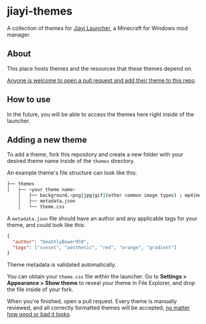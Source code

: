 # jiayi-themes

A collection of themes for [Jiayi Launcher](https://github.com/JiayiSoftware/JiayiLauncher), a Minecraft for Windows mod manager.

## About

This place hosts themes and the resources that these themes depend on.

[Anyone is welcome to open a pull request and add their theme to this repo](https://github.com/JiayiSoftware/jiayi-themes/edit/main/README.md#adding-a-new-theme).

## How to use

In the future, you will be able to access the themes here right inside of the launcher.

## Adding a new theme

To add a theme, fork this repository and create a new folder with your desired theme name inside of the `themes` directory.

An example theme's file structure can look like this:

```bash
├── themes
│   ├── <your theme name>
    │   ├── background.<png|jpg|gif|(other common image types) ; mp4|mov|webm>
    │   ├── metadata.json
    │   └── theme.css
```

A `metadata.json` file should have an author and any applicable tags for your theme, and could look like this:

```json
{
  "author": "DeathlyBower959",
  "tags": ["sunset", "aesthetic", "red", "orange", "gradient"]
}
```

Theme metadata is validated automatically.

You can obtain your `theme.css` file within the launcher. Go to **Settings > Appearance > Show theme** to reveal your theme in File Explorer, and drop the file inside of your fork.

When you're finished, open a pull request. Every theme is manually reviewed, and all correctly formatted themes will be accepted, [no matter how good or bad it looks](https://raw.githubusercontent.com/JiayiSoftware/jiayi-themes/main/.github/assets/bad%20theme.png).
